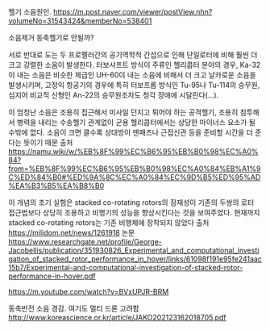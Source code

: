 헬기 소음원인. https://m.post.naver.com/viewer/postView.nhn?volumeNo=31543424&memberNo=538401


소음제거 동축헬기로 안될까?

서로 반대로 도는 두 프로펠러간의 공기역학적 간섭으로 인해 단일로터에 비해 훨씬 더 크고 강렬한 소음이 발생한다. 터보샤프트 방식이 주류인 헬리콥터 분야의 경우, Ka-32이 내는 소음은 비슷한 체급인 UH-60이 내는 소음에 비해서 더 크고 날카로운 소음을 발생시키며, 고정익 항공기의 경우에 특히 터보프롭 방식인 Tu-95나 Tu-114의 승무원, 심지어 비교적 신형인 An-22의 승무원조차도 청각 장애에 시달린다(...).

이 엄청난 소음은 조용히 접근해서 미사일 던지고 튀어야 하는 공격헬기, 조용히 침투해서 병력을 내리는 수송헬기 관계없이 군용 헬리콥터에서는 상당한 마이너스 요소가 될 수밖에 없다. 소음이 크면 클수록 상대방이 맨패즈나 근접신관 등을 준비할 시간을 더 준다는 뜻이기 때문
출처 https://namu.wiki/w/%EB%8F%99%EC%B6%95%EB%B0%98%EC%A0%84?from=%EB%8F%99%EC%B6%95%EB%B0%98%EC%A0%84%EB%A1%9C%ED%84%B0#%ED%9A%8C%EC%A0%84%EC%9D%B5%ED%95%AD%EA%B3%B5%EA%B8%B0

이 개념의 초기 실험은 stacked co-rotating rotors의 잠재성이 기존의 두쌍의 로터 접근법보다 상당히 조용하고 비행기의 성능을 향상시킨다는 것을 보여주었다. 현재까지 stacked co-rotating rotors는 기존 비행체에 장착되지 않았다
출처 https://milidom.net/news/1261918
논문
https://www.researchgate.net/profile/George-Jacobellis/publication/351930826_Experimental_and_computational_investigation_of_stacked_rotor_performance_in_hover/links/61098f191e95fe241aac15b7/Experimental-and-computational-investigation-of-stacked-rotor-performance-in-hover.pdf

https://m.youtube.com/watch?v=BVxUPJR-BRM



동축반전 소음 경감. 여기도 멀티 드론 고려함
http://www.koreascience.or.kr/article/JAKO202123162018705.pdf
